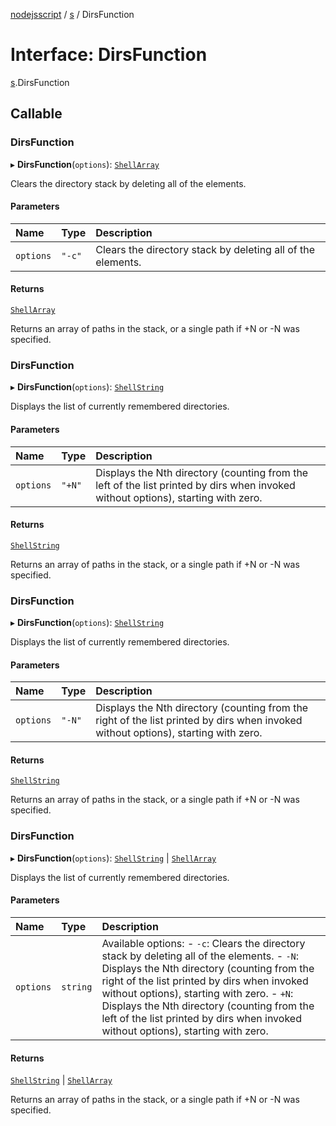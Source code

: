 [nodejsscript](../README.md) / [s](../modules/s.md) / DirsFunction

# Interface: DirsFunction

[s](../modules/s.md).DirsFunction

## Callable

### DirsFunction

▸ **DirsFunction**(`options`): [`ShellArray`](../modules/s.md#shellarray)

Clears the directory stack by deleting all of the elements.

#### Parameters

| Name | Type | Description |
| :------ | :------ | :------ |
| `options` | ``"-c"`` | Clears the directory stack by deleting all of the elements. |

#### Returns

[`ShellArray`](../modules/s.md#shellarray)

Returns an array of paths in the stack, or a single path if +N or -N was specified.

### DirsFunction

▸ **DirsFunction**(`options`): [`ShellString`](../modules/s.md#shellstring)

Displays the list of currently remembered directories.

#### Parameters

| Name | Type | Description |
| :------ | :------ | :------ |
| `options` | ``"+N"`` | Displays the Nth directory (counting from the left of the list                printed by dirs when invoked without options), starting with zero. |

#### Returns

[`ShellString`](../modules/s.md#shellstring)

Returns an array of paths in the stack, or a single path if +N or -N was specified.

### DirsFunction

▸ **DirsFunction**(`options`): [`ShellString`](../modules/s.md#shellstring)

Displays the list of currently remembered directories.

#### Parameters

| Name | Type | Description |
| :------ | :------ | :------ |
| `options` | ``"-N"`` | Displays the Nth directory (counting from the right of the list                printed by dirs when invoked without options), starting with zero. |

#### Returns

[`ShellString`](../modules/s.md#shellstring)

Returns an array of paths in the stack, or a single path if +N or -N was specified.

### DirsFunction

▸ **DirsFunction**(`options`): [`ShellString`](../modules/s.md#shellstring) \| [`ShellArray`](../modules/s.md#shellarray)

Displays the list of currently remembered directories.

#### Parameters

| Name | Type | Description |
| :------ | :------ | :------ |
| `options` | `string` | Available options:        - `-c`: Clears the directory stack by deleting all of the elements.        - `-N`: Displays the Nth directory (counting from the right of the list                printed by dirs when invoked without options), starting with zero.        - `+N`: Displays the Nth directory (counting from the left of the list                printed by dirs when invoked without options), starting with zero. |

#### Returns

[`ShellString`](../modules/s.md#shellstring) \| [`ShellArray`](../modules/s.md#shellarray)

Returns an array of paths in the stack, or a single path if +N or -N was specified.
